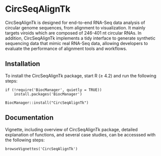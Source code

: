 # CircSeqAlignTk

CircSeqAlignTk is designed for end-to-end RNA-Seq data analysis
of circular genome sequences, from alignment to visualization.
It mainly targets viroids which are composed of 246-401 nt circular RNAs.
In addition, CircSeqAlignTk implements a tidy interface
to generate synthetic sequencing data that mimic real RNA-Seq data,
allowing developers to evaluate the performance of alignment tools
and workflows.


## Installation

To install the CircSeqAlignTk package,
start R (≥ 4.2) and run the following steps:

```
if (!require('BiocManager', quietly = TRUE))
    install.packages('BiocManager')

BiocManager::install("CircSeqAlignTk")
```


## Documentation

Vignette, including overview of CircSeqAlignTk package,
detailed explanation of functions, and several case studies,
can be accesssed with the following steps:

```
browseVignettes('CircSeqAlignTk')
```


